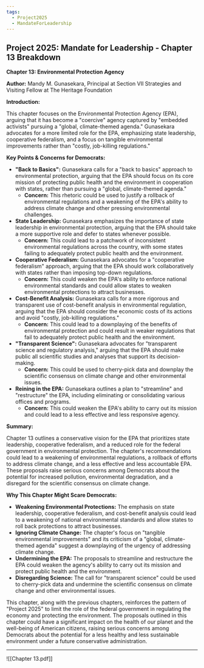 ```yaml
---
tags:
  - Project2025
  - MandateForLeadership
---
```

## Project 2025: Mandate for Leadership - Chapter 13 Breakdown

**Chapter 13: Environmental Protection Agency**

**Author:** Mandy M. Gunasekara, Principal at Section VII Strategies and Visiting Fellow at The Heritage Foundation

**Introduction:**

This chapter focuses on the Environmental Protection Agency (EPA), arguing that it has become a "coercive" agency captured by "embedded activists" pursuing a "global, climate-themed agenda." Gunasekara advocates for a more limited role for the EPA, emphasizing state leadership, cooperative federalism, and a focus on tangible environmental improvements rather than "costly, job-killing regulations."

**Key Points & Concerns for Democrats:**

* **"Back to Basics":** Gunasekara calls for a "back to basics" approach to environmental protection, arguing that the EPA should focus on its core mission of protecting public health and the environment in cooperation with states, rather than pursuing a "global, climate-themed agenda."
    * **Concern:** This rhetoric could be used to justify a rollback of environmental regulations and a weakening of the EPA's ability to address climate change and other pressing environmental challenges.
* **State Leadership:** Gunasekara emphasizes the importance of state leadership in environmental protection, arguing that the EPA should take a more supportive role and defer to states whenever possible.
    * **Concern:** This could lead to a patchwork of inconsistent environmental regulations across the country, with some states failing to adequately protect public health and the environment.
* **Cooperative Federalism:** Gunasekara advocates for a "cooperative federalism" approach, arguing that the EPA should work collaboratively with states rather than imposing top-down regulations.
    * **Concern:** This could weaken the EPA's ability to enforce national environmental standards and could allow states to weaken environmental protections to attract businesses.
* **Cost-Benefit Analysis:** Gunasekara calls for a more rigorous and transparent use of cost-benefit analysis in environmental regulation, arguing that the EPA should consider the economic costs of its actions and avoid "costly, job-killing regulations."
    * **Concern:** This could lead to a downplaying of the benefits of environmental protection and could result in weaker regulations that fail to adequately protect public health and the environment.
* **"Transparent Science":** Gunasekara advocates for "transparent science and regulatory analysis," arguing that the EPA should make public all scientific studies and analyses that support its decision-making.
    * **Concern:** This could be used to cherry-pick data and downplay the scientific consensus on climate change and other environmental issues.
* **Reining in the EPA:** Gunasekara outlines a plan to "streamline" and "restructure" the EPA, including eliminating or consolidating various offices and programs.
    * **Concern:** This could weaken the EPA's ability to carry out its mission and could lead to a less effective and less responsive agency.

**Summary:**

Chapter 13 outlines a conservative vision for the EPA that prioritizes state leadership, cooperative federalism, and a reduced role for the federal government in environmental protection. The chapter's recommendations could lead to a weakening of environmental regulations, a rollback of efforts to address climate change, and a less effective and less accountable EPA. These proposals raise serious concerns among Democrats about the potential for increased pollution, environmental degradation, and a disregard for the scientific consensus on climate change.

**Why This Chapter Might Scare Democrats:**

* **Weakening Environmental Protections:** The emphasis on state leadership, cooperative federalism, and cost-benefit analysis could lead to a weakening of national environmental standards and allow states to roll back protections to attract businesses.
* **Ignoring Climate Change:** The chapter's focus on "tangible environmental improvements" and its criticism of a "global, climate-themed agenda" suggest a downplaying of the urgency of addressing climate change.
* **Undermining the EPA:** The proposals to streamline and restructure the EPA could weaken the agency's ability to carry out its mission and protect public health and the environment.
* **Disregarding Science:** The call for "transparent science" could be used to cherry-pick data and undermine the scientific consensus on climate change and other environmental issues.

This chapter, along with the previous chapters, reinforces the pattern of "Project 2025" to limit the role of the federal government in regulating the economy and protecting the environment. The proposals outlined in this chapter could have a significant impact on the health of our planet and the well-being of American citizens, raising serious concerns among Democrats about the potential for a less healthy and less sustainable environment under a future conservative administration. 

----

![[Chapter 13.pdf]]